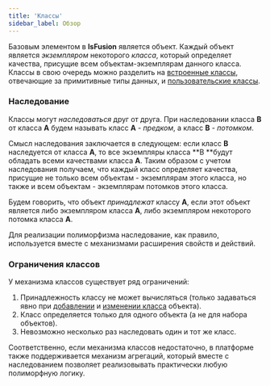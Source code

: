 ```yaml
---
title: 'Классы'
sidebar_label: Обзор
---
```


Базовым элементом в **lsFusion** является объект. Каждый объект является *экземпляром* некоторого *класса*, который определяет качества, присущие всем объектам-экземплярам данного класса. Классы в свою очередь можно разделить на [встроенные классы](Built-in_classes.md), отвечающие за примитивные типы данных, и [пользовательские классы](User_classes.md). 

### Наследование

Классы могут *наследоваться* друг от друга. При наследовании класса **B** от класса **A** будем называть класс **A** - *предком*, а класс **B** - *потомком*.

Смысл наследования заключается в следующем: если класс **B** наследуется от класса **A**, то все экземпляры класса **B **будут обладать всеми качествами класса **A**. Таким образом с учетом наследования получаем, что каждый класс определяет качества, присущие не только всем объектам - экземплярам этого класса, но также и всем объектам - экземплярам потомков этого класса.  

Будем говорить, что объект *принадлежат* классу **A**, если этот объект является либо экземпляром класса **A**, либо экземпляром некоторого потомка класса **A**.  

Для реализации полиморфизма наследование, как правило, используется вместе с механизмами расширения свойств и действий. 

### Ограничения классов

У механизма классов существует ряд ограничений:

1.  Принадлежность классу не может вычисляться (только задаваться явно при [добавлении](New_object_NEW_.md) и [изменении класса](Class_change_CHANGECLASS_DELETE_.md) объекта).
2.  Класс определяется только для одного объекта (а не для набора объектов).
3.  Невозможно несколько раз наследовать один и тот же класс.

Соответственно, если механизма классов недостаточно, в платформе также поддерживается механизм агрегаций, который вместе с наследованием позволяет реализовывать практически любую полиморфную логику.

